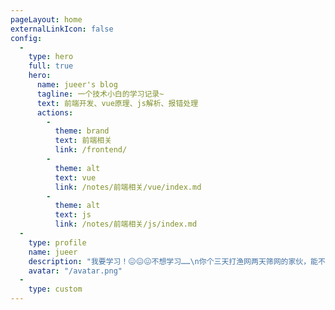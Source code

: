 ```yaml
---
pageLayout: home
externalLinkIcon: false
config:
  -
    type: hero
    full: true
    hero:
      name: jueer's blog
      tagline: 一个技术小白的学习记录~
      text: 前端开发、vue原理、js解析、报错处理
      actions:
        -
          theme: brand
          text: 前端相关
          link: /frontend/
        -
          theme: alt
          text: vue
          link: /notes/前端相关/vue/index.md
        -
          theme: alt
          text: js
          link: /notes/前端相关/js/index.md
  -
    type: profile
    name: jueer
    description: "我要学习！😖😖😖不想学习……\n你个三天打渔网两天筛网的家伙，能不能坚持把博客写好💢💢💢我是要你写博客吗？我是要你坚持学习，不然就等着被裁吧😿\n搞钱搞钱搞钱，这总喜欢吧，没有不喜欢钱的吧😋搞钱摆烂养老✌——内心逼逼"
    avatar: "/avatar.png"
  -
    type: custom 
---
```

